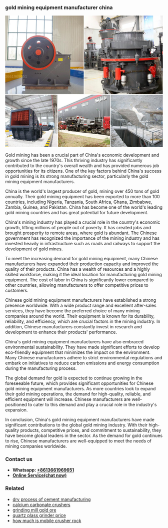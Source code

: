 <h3>gold mining equipment manufacturer china</h3><img src='1706768181.jpg' alt=''><p>Gold mining has been a crucial part of China's economic development and growth since the late 1970s. This thriving industry has significantly contributed to the country's overall wealth and has provided numerous job opportunities for its citizens. One of the key factors behind China's success in gold mining is its strong manufacturing sector, particularly the gold mining equipment manufacturers.</p><p>China is the world's largest producer of gold, mining over 450 tons of gold annually. Their gold mining equipment has been exported to more than 100 countries, including Nigeria, Tanzania, South Africa, Ghana, Zimbabwe, Zambia, Guinea, and Pakistan. China has become one of the world's leading gold mining countries and has great potential for future development.</p><p>China's mining industry has played a crucial role in the country's economic growth, lifting millions of people out of poverty. It has created jobs and brought prosperity to remote areas, where gold is abundant. The Chinese government has recognized the importance of the mining industry and has invested heavily in infrastructure such as roads and railways to support the development of gold mines.</p><p>To meet the increasing demand for gold mining equipment, many Chinese manufacturers have expanded their production capacity and improved the quality of their products. China has a wealth of resources and a highly skilled workforce, making it the ideal location for manufacturing gold mining equipment. The cost of labor in China is significantly lower compared to other countries, allowing manufacturers to offer competitive prices to customers.</p><p>Chinese gold mining equipment manufacturers have established a strong presence worldwide. With a wide product range and excellent after-sales services, they have become the preferred choice of many mining companies around the world. Their equipment is known for its durability, reliability, and efficiency, which are crucial factors in the mining industry. In addition, Chinese manufacturers constantly invest in research and development to enhance their products' performance.</p><p>China's gold mining equipment manufacturers have also embraced environmental sustainability. They have made significant efforts to develop eco-friendly equipment that minimizes the impact on the environment. Many Chinese manufacturers adhere to strict environmental regulations and embark on initiatives to reduce carbon emissions and energy consumption during the manufacturing process.</p><p>The global demand for gold is expected to continue growing in the foreseeable future, which provides significant opportunities for Chinese gold mining equipment manufacturers. As more countries look to expand their gold mining operations, the demand for high-quality, reliable, and efficient equipment will increase. Chinese manufacturers are well-positioned to cater to this demand and play a crucial role in the industry's expansion.</p><p>In conclusion, China's gold mining equipment manufacturers have made significant contributions to the global gold mining industry. With their high-quality products, competitive prices, and commitment to sustainability, they have become global leaders in the sector. As the demand for gold continues to rise, Chinese manufacturers are well-equipped to meet the needs of mining companies worldwide.</p><h3>Contact us</h3><ul><li><strong>Whatsapp:&nbsp;<a href="https://wa.me/8613661969651">+8613661969651</a></strong></li><li><a href="https://swt.shibang-china.com/?git&amp;zhl&amp;gold mining equipment manufacturer china"><strong>Online Service(chat now)</strong></a></li></ul><h3>Related</h3><ul><li><a href='dry process of cement manufacturing.md'>dry process of cement manufacturing</a></li><li><a href='calcium carbonate crushers.md'>calcium carbonate crushers</a></li><li><a href='grinding mill gold ore.md'>grinding mill gold ore</a></li><li><a href='quartz plass grinder price.md'>quartz plass grinder price</a></li><li><a href='how much is mobile crusher rock.md'>how much is mobile crusher rock</a></li></ul>